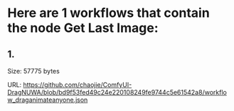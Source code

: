 # Here are 1 workflows that contain the node Get Last Image:

## 1. 

Size: 57775 bytes

URL: https://github.com/chaojie/ComfyUI-DragNUWA/blob/bd9f53fed49c24e220108249fe9744c5e61542a8/workflow_draganimateanyone.json

